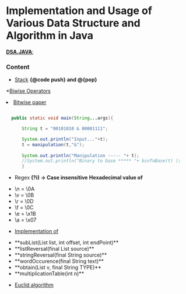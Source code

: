 # Implementation and Usage of Various Data Structure and Algorithm in Java

  **[DSA.JAVA](https://work-ps.herokuapp.com)**;

### Content 
 * [Stack](src/main/java/lang/java/dsa/stack/Stack.java)
	**{@code push} and @{pop}**

 *[Biwise Operators](src/main/java/lang/java/prac/Bitwise.java)
   <br/><li> <a href="https://amudabadmus.wordpress.com/2019/01/13/how-bitwise-operation-works-in-java/"> Bitwise paper</a></li>
  ```Java

	public static void main(String...args){

		String t = "00101010 & 00001111";

		System.out.println("Input..."+t);
		t = manipulation(t,"&"); 
		
		System.out.println("Manipulation ----- "+ t);
		//System.out.println("Binary to base ***** "+ binToBase(t) );
		}
  ``` 
  * Regex
    **(?i) -> Case insensitive**
    **Hexadecimal value of**
    <li>\n = \0A</li>
    <li>\v = \0B</li>
    <li>\r = \0D</li>
    <li>\f = \0C</li>
    <li>\e = \x1B</li>
    <li>\a = \x07</li>

  * [Implementation of](src/main/java/lang/java/prac/Implementation.java)
	<li>**subList(List<String> list, int offset, int endPoint)**
	</li><li>**listReversal(final List<String> source)**
	</li><li>**stringReversal(final String source)**
	</li><li>**wordOccurence(final String text)**
	</li><li>**obtain(List<T> v, final String TYPE)**
	</li><li>**multiplicationTable(int n)**
	</li>

   * [Euclid algorithm](https://amudabadmus.wordpress.com/2019/04/08/implementation-real-life-application-of-euclid-algorithmpaper/)

